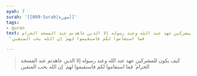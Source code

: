 ```yaml
---
ayah: 7
surah: '[[009-Surah|سورة]]'
tags:
- quran
text: كيف يكون للمشركين عهد عند الله وعند رسوله إلا الذين عاهدتم عند المسجد الحرام
  ۖ فما استقاموا لكم فاستقيموا لهم ۚ إن الله يحب المتقين

---
```

> كيف يكون للمشركين عهد عند الله وعند رسوله إلا الذين عاهدتم عند المسجد الحرام ۖ فما استقاموا لكم فاستقيموا لهم ۚ إن الله يحب المتقين
